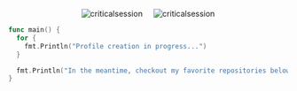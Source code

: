 <p align="Center"><img src="https://github-readme-stats.vercel.app/api/top-langs?username=criticalsession&show_icons=true&locale=en&layout=compact&theme=dark" alt="criticalsession" />&nbsp;&nbsp;&nbsp;&nbsp;&nbsp;<img src="https://github-readme-streak-stats.herokuapp.com/?user=criticalsession&theme=dark" alt="criticalsession" /></p>

```go
func main() {
  for {
    fmt.Println("Profile creation in progress...")
  }

  fmt.Println("In the meantime, checkout my favorite repositories below.") // unreachable code detected
}
```

<!--
**criticalsession/CriticalSession** is a ✨ _special_ ✨ repository because its `README.md` (this file) appears on your GitHub profile.

Here are some ideas to get you started:

- 🔭 I’m currently working on ...
- 🌱 I’m currently learning ...
- 👯 I’m looking to collaborate on ...
- 🤔 I’m looking for help with ...
- 💬 Ask me about ...
- 📫 How to reach me: ...
- 😄 Pronouns: ...
- ⚡ Fun fact: ...
-->
